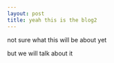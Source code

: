 ```yaml
---
layout: post
title: yeah this is the blog2
---
```


not sure what this will be about yet

but we will talk about it
